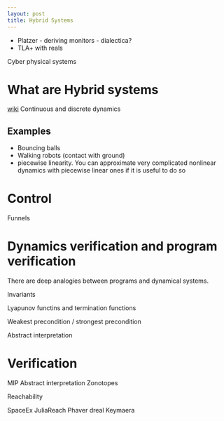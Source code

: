 ```yaml
---
layout: post
title: Hybrid Systems
---
```


- Platzer - deriving monitors - dialectica?
- TLA+ with reals

Cyber physical systems


# What are Hybrid systems
[wiki](https://en.wikipedia.org/wiki/Hybrid_system)
Continuous and discrete dynamics

## Examples
- Bouncing balls
- Walking robots (contact with ground)
- piecewise linearity. You can approximate very complicated nonlinear dynamics with piecewise linear ones if it is useful to do so

# Control
Funnels

# Dynamics verification and program verification
There are deep analogies between programs and dynamical systems.

Invariants

Lyapunov functins and termination functions

Weakest precondition / strongest precondition

Abstract interpretation


# Verification
MIP
Abstract interpretation
Zonotopes

Reachability

SpaceEx
JuliaReach
Phaver
dreal
Keymaera


